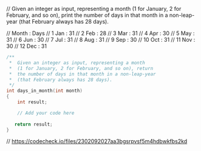 // Given an integer as input, representing a month (1 for January, 2 for February, and so on), print the number of days in that month in a non-leap-year (that February always has 28 days).

// Month : Days
// 1 Jan : 31
// 2 Feb : 28
// 3 Mar : 31
// 4 Apr : 30
// 5 May : 31
// 6 Jun : 30
// 7 Jul : 31
// 8 Aug : 31
// 9 Sep : 30
// 10 Oct : 31
// 11 Nov : 30
// 12 Dec : 31

```cpp
/**
 *  Given an integer as input, representing a month 
 *  (1 for January, 2 for February, and so on), return
 *  the number of days in that month in a non-leap-year 
 *  (that February always has 28 days). 
 */
int days_in_month(int month)
{
    int result;

    // Add your code here
   
   return result;
}
```

// https://codecheck.io/files/2302092027aa3bgsrpvsf5m4hdbwkfbs2kd